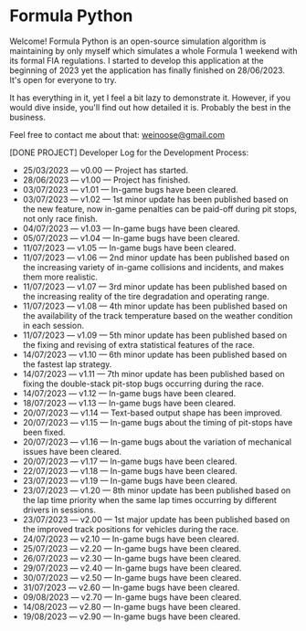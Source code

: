 # Formula Python
Welcome! Formula Python is an open-source simulation algorithm is maintaining by only myself which simulates a whole Formula 1 weekend with its formal FIA regulations. I started to develop this application at the beginning of 2023 yet the application has finally finished on 28/06/2023. It's open for everyone to try.

It has everything in it, yet I feel a bit lazy to demonstrate it. However, if you would dive inside, you'll find out how detailed it is. Probably the best in the business.

Feel free to contact me about that: weinoose@gmail.com

[DONE PROJECT] Developer Log for the Development Process:
* 25/03/2023 — v0.00 — Project has started.
* 28/06/2023 — v1.00 — Project has finished.
* 03/07/2023 — v1.01 — In-game bugs have been cleared.
* 03/07/2023 — v1.02 — 1st minor update has been published based on the new feature, now in-game penalties can be paid-off during pit stops, not only race finish.
* 04/07/2023 — v1.03 — In-game bugs have been cleared.
* 05/07/2023 — v1.04 — In-game bugs have been cleared.
* 11/07/2023 — v1.05 — In-game bugs have been cleared.
* 11/07/2023 — v1.06 — 2nd minor update has been published based on the increasing variety of in-game collisions and incidents, and makes them more realistic.
* 11/07/2023 — v1.07 — 3rd minor update has been published based on the increasing reality of the tire degradation and operating range.
* 11/07/2023 — v1.08 — 4th minor update has been published based on the availability of the track temperature based on the weather condition in each session.
* 11/07/2023 — v1.09 — 5th minor update has been published based on the fixing and revising of extra statistical features of the race.
* 14/07/2023 — v1.10 — 6th minor update has been published based on the fastest lap strategy.
* 14/07/2023 — v1.11 — 7th minor update has been published based on fixing the double-stack pit-stop bugs occurring during the race.
* 14/07/2023 — v1.12 — In-game bugs have been cleared.
* 18/07/2023 — v1.13 — In-game bugs have been cleared.
* 20/07/2023 — v1.14 — Text-based output shape has been improved.
* 20/07/2023 — v1.15 — In-game bugs about the timing of pit-stops have been fixed.
* 20/07/2023 — v1.16 — In-game bugs about the variation of mechanical issues have been cleared.
* 20/07/2023 — v1.17 — In-game bugs have been cleared.
* 22/07/2023 — v1.18 — In-game bugs have been cleared.
* 23/07/2023 — v1.19 — In-game bugs have been cleared.
* 23/07/2023 — v1.20 — 8th minor update has been published based on the lap time priority when the same lap times occurring by different drivers in sessions.
* 23/07/2023 — v2.00 — 1st major update has been published based on the improved track positions for vehicles during the race.
* 24/07/2023 — v2.10 — In-game bugs have been cleared.
* 25/07/2023 — v2.20 — In-game bugs have been cleared.
* 26/07/2023 — v2.30 — In-game bugs have been cleared.
* 29/07/2023 — v2.40 — In-game bugs have been cleared.
* 30/07/2023 — v2.50 — In-game bugs have been cleared.
* 31/07/2023 — v2.60 — In-game bugs have been cleared.
* 09/08/2023 — v2.70 — In-game bugs have been cleared.
* 14/08/2023 — v2.80 — In-game bugs have been cleared.
* 19/08/2023 — v2.90 — In-game bugs have been cleared.
